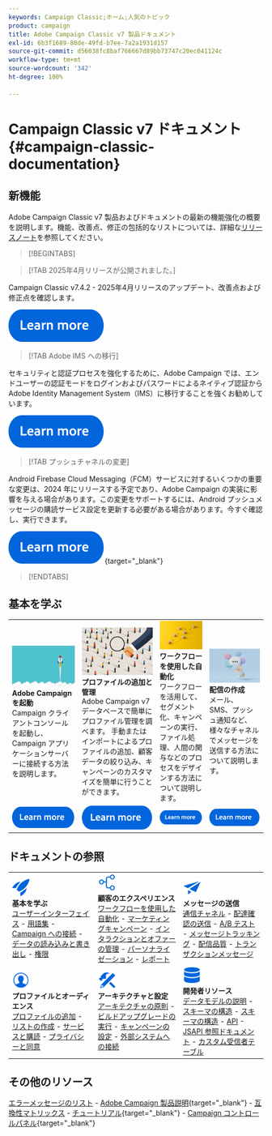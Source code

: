 ```yaml
---
keywords: Campaign Classic;ホーム;人気のトピック
product: campaign
title: Adobe Campaign Classic v7 製品ドキュメント
exl-id: 6b3f1689-80de-49fd-b7ee-7a2a1931d157
source-git-commit: d56038fc8baf766667d89bb73747c20ec041124c
workflow-type: tm+mt
source-wordcount: '342'
ht-degree: 100%

---
```


# Campaign Classic v7 ドキュメント {#campaign-classic-documentation}

<!--![](platform/using/assets/do-not-localize/banner_acc_doc.jpg) -->

## 新機能

Adobe Campaign Classic v7 製品およびドキュメントの最新の機能強化の概要を説明します。機能、改善点、修正の包括的なリストについては、詳細な[リリースノート](rn/using/latest-release.md)を参照してください。

>[!BEGINTABS]


>[!TAB 2025年4月リリースが公開されました。]

Campaign Classic v7.4.2 - 2025年4月リリースのアップデート、改善点および修正点を確認します。

[![画像](assets/do-not-localize/learn-more-button.svg)](rn/using/latest-release.md)

>[!TAB Adobe IMS への移行]

セキュリティと認証プロセスを強化するために、Adobe Campaign では、エンドユーザーの認証モードをログインおよびパスワードによるネイティブ認証から Adobe Identity Management System（IMS）に移行することを強くお勧めしています。

[![画像](assets/do-not-localize/learn-more-button.svg)](technotes/using/ac-ims.md)


>[!TAB プッシュチャネルの変更]

Android Firebase Cloud Messaging（FCM）サービスに対するいくつかの重要な変更は、2024 年にリリースする予定であり、Adobe Campaign の実装に影響を与える場合があります。この変更をサポートするには、Android プッシュメッセージの購読サービス設定を更新する必要がある場合があります。今すぐ確認し、実行できます。

[![画像](assets/do-not-localize/learn-more-button.svg)](https://experienceleague.adobe.com/docs/campaign/technotes-ac/tn-new/push-technote.html?lang=ja){target="_blank"}


>[!ENDTABS]

## 基本を学ぶ

<table style="table-layout:fixed">
  <tr style="border: 0;">
    <td>
    <a href="platform/using/launching-adobe-campaign.md"><img src="assets/do-not-localize/start-launch.png"></a></a>
    <div><strong>Adobe Campaign を起動</strong><br/>Campaign クライアントコンソールを起動し、Campaign アプリケーションサーバーに接続する方法を説明します。</div>
    </td>
    <td>
    <a href="platform/using/about-profiles.md"><img src="assets/do-not-localize/start-profiles.png"></a>
    <div><strong>プロファイルの追加と管理</strong><br/>Adobe Campaign v7 データベースで簡単にプロファイル管理を調べます。 手動またはインポートによるプロファイルの追加、顧客データの絞り込み、キャンペーンのカスタマイズを簡単に行うことができます。</div>
    </td>
    <td>
    <a href="workflow/using/about-workflows.md"><img src="assets/do-not-localize/start-workflows.jpeg"></a>
    <div><strong>ワークフローを使用した自動化</strong><br/>ワークフローを活用して、セグメント化、キャンペーンの実行、ファイル処理、人間の関与などのプロセスをデザインする方法について説明します。
    </div></td>
    <td>
    <a href="delivery/using/steps-about-delivery-creation-steps.md"><img src="assets/do-not-localize/start-deliveries.jpeg"></a>
    <div><strong>配信の作成</strong><br/>メール、SMS、プッシュ通知など、様々なチャネルでメッセージを送信する方法について説明します。</div>
    </td>
  </tr>
  <tr style="border: 0;">
    <td align="center"><a href="platform/using/launching-adobe-campaign.md"><img src="assets/do-not-localize/learn-more-button.svg"></a></td>
    <td align="center"><a href="platform/using/about-profiles.md"><img src="assets/do-not-localize/learn-more-button.svg"></a></td>
    <td align="center"><a href="workflow/using/about-workflows.md"><img src="assets/do-not-localize/learn-more-button.svg"></a></td>
    <td align="center"><a href="delivery/using/steps-about-delivery-creation-steps.md"><img src="assets/do-not-localize/learn-more-button.svg"></a></td>
    </tr>
</table>

## ドキュメントの参照

<table style="table-layout:auto">
  <tr style="border: 0;">
    <td>
      <img src="assets/do-not-localize/icon-start.svg" width="35px">
    <br/>
      <strong>基本を学ぶ</strong><br/><a href="platform/using/adobe-campaign-workspace.md">ユーザーインターフェイス</a> - <a href="platform/using/ac-glossary.md">用語集</a> - <a href="platform/using/launching-adobe-campaign.md">Campaign への接続</a> - <a href="platform/using/get-started-data-import-export.md">データの読み込みと書き出し</a> - <a href="platform/using/access-management.md">権限</a>
    </td>
    <td>
      <img src="assets/do-not-localize/icon-experience.svg" width="35px">
    <br/>
      <strong>顧客のエクスペリエンス</strong><br/><a href="workflow/using/about-workflows.md">ワークフローを使用した自動化</a> - <a href="campaign/using/setting-up-marketing-campaigns.md">マーケティングキャンペーン</a> - <a href="interaction/using/interaction-and-offer-management.md">インタラクションとオファーの管理</a> - <a href="delivery/using/about-personalization.md">パーソナライゼーション</a> - <a href="reporting/using/about-adobe-campaign-reporting-tools.md">レポート</a>
    </td>
    <td>
      <img src="assets/do-not-localize/icon-send.svg" width="35px">
    <br/>
      <strong>メッセージの送信</strong><br/><a href="delivery/using/communication-channels.md">通信チャネル</a> - <a href="delivery/using/steps-about-delivery-creation-steps.md#sending-a-proof">配達確認の送信</a> - <a href="delivery/using/get-started-a-b-testing.md">A/B テスト</a> - <a href="delivery/using/about-message-tracking.md">メッセージトラッキング</a> - <a href="delivery/using/about-deliverability.md">配信品質</a> - <a href="message-center/using/about-transactional-messaging.md">トランザクションメッセージ</a>
    </td>
  </tr>
  <tr style="border: 0;">
    <td>
      <img src="assets/do-not-localize/icon_profile-audience.svg" width="35px">
      <br/>
      <strong>プロファイルとオーディエンス</strong><br/><a href="platform/using/adding-profiles.md">プロファイルの追加</a> - <a href="platform/using/creating-and-managing-lists.md">リストの作成</a> - <a href="delivery/using/about-services-and-subscriptions.md">サービスと購読</a> - <a href="platform/using/privacy-management.md">プライバシーと同意</a>
    </td>
    <td>
      <img src="assets/do-not-localize/icon-configure.svg" width="35px">
      <br/>
      <strong>アーキテクチャと設定</strong><br/><a href="production/using/general-architecture.md">アーキテクチャの原則</a> - <a href="production/using/build-upgrade.md">ビルドアップグレードの実行</a> - <a href="production/using/configuration.md">キャンペーンの設定</a> - <a href="installation/using/external-accounts.md">外部システムへの接続</a>
    </td>
    <td>
      <img src="assets/do-not-localize/icon-dev.svg" width="35px">
      <br/>
      <strong>開発者リソース</strong><br/><a href="configuration/using/about-data-model.md">データモデルの説明</a> - <a href="configuration/using/about-schema-reference.md">スキーマの構造</a> - <a href="configuration/using/editing-forms.md">スキーマの構造</a> - <a href="configuration/using/about-web-services.md">API</a> - <a href="https://experienceleague.adobe.com/developer/campaign-api/api/index.html?lang=ja">JSAPI 参照ドキュメント</a> - <a href="configuration/using/about-custom-recipient-table.md">カスタム受信者テーブル</a>
    </td>
  </tr>
</table>

## その他のリソース

[エラーメッセージのリスト](https://experienceleague.adobe.com/developer/campaign-errors/error_codes.html?lang=ja) - [Adobe Campaign 製品説明](https://helpx.adobe.com/jp/legal/product-descriptions/adobe-campaign-managed-cloud-services.html){target="_blank"} - [互換性マトリックス](rn/using/compatibility-matrix.md) - [チュートリアル](https://experienceleague.adobe.com/docs/campaign-classic-learn/tutorials/overview.html?lang=ja){target="_blank"} - [Campaign コントロールパネル](https://experienceleague.adobe.com/docs/control-panel/using/discover-control-panel/key-features.html?lang=ja){target="_blank"}
